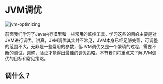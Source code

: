 # JVM调优

![jvm-optimizing](https://tva1.sinaimg.cn/large/008i3skNgy1gqrl2t9mn6j30dw080wew.jpg)

前面我们学习了Java内存模型和一些常用的监控工具，学习这些的目的主要是对JVM进行调优。讲真，JVM调优其实并不常见，JVM本身已经足够完善，可调整的范围不大，无非是一些常用的参数，但JVM调优又是一个繁琐的过程，需要不断的测试，调整，验证才能得出最佳的调优策略。本节我们将重点来了解JVM调优的目标和常见策略。

## 调什么？